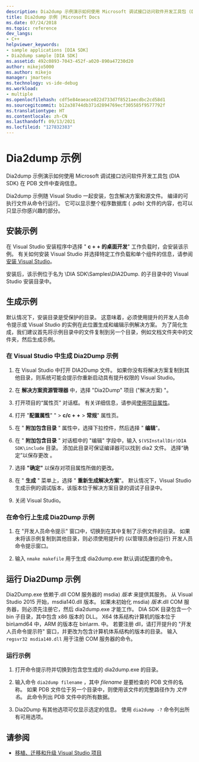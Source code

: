 ```yaml
---
description: Dia2dump 示例演示如何使用 Microsoft 调试接口访问软件开发工具包 (DIA SDK) 在 PDB 文件中查询信息。
title: Dia2dump 示例 |Microsoft Docs
ms.date: 07/24/2018
ms.topic: reference
dev_langs:
- C++
helpviewer_keywords:
- sample applications [DIA SDK]
- Dia2dump sample [DIA SDK]
ms.assetid: 492c0893-7043-452f-a020-890a47230d20
author: mikejo5000
ms.author: mikejo
manager: jmartens
ms.technology: vs-ide-debug
ms.workload:
- multiple
ms.openlocfilehash: cdf5e84eaeace022d733d7f8521aecdbc2cd58d1
ms.sourcegitcommit: b12a38744db371d2894769ecf305585f9577792f
ms.translationtype: HT
ms.contentlocale: zh-CN
ms.lasthandoff: 09/13/2021
ms.locfileid: "127832383"
---
```

# <a name="dia2dump-sample"></a>Dia2dump 示例

Dia2dump 示例演示如何使用 Microsoft 调试接口访问软件开发工具包 (DIA SDK) 在 PDB 文件中查询信息。

Dia2dump 示例随 Visual Studio 一起安装，包含解决方案和源文件。 编译的可执行文件从命令行运行。 它可以显示整个程序数据库 ( .pdb) 文件的内容，也可以只显示你感兴趣的部分。

## <a name="install-the-sample"></a>安装示例

在 Visual Studio 安装程序中选择 " **c + + 的桌面开发**" 工作负载时，会安装该示例。 有关如何安装 Visual Studio 并选择特定工作负载和单个组件的信息，请参阅[安装 Visual Studio](../../install/install-visual-studio.md)。

安装后，该示例位于名为 \DIA SDK\Samples\DIA2Dump. 的子目录中的 Visual Studio 安装目录中。

## <a name="build-the-sample"></a>生成示例

默认情况下，安装目录是受保护的目录。 这意味着，必须使用提升的开发人员命令提示或 Visual Studio 的实例在此位置生成和编辑示例解决方案。 为了简化生成，我们建议首先将示例目录中的文件复制到另一个目录，例如文档文件夹中的文件夹，然后生成示例。

### <a name="to-build-the-dia2dump-sample-in-visual-studio"></a>在 Visual Studio 中生成 Dia2Dump 示例

1. 在 Visual Studio 中打开 DIA2Dump 文件。 如果你没有将解决方案复制到其他目录，则系统可能会提示你重新启动具有提升权限的 Visual Studio。

1. 在 **解决方案资源管理器** 中，选择 "Dia2Dump" 项目 ("解决方案) "。

1. 打开项目的“属性页”  对话框。 有关详细信息，请参阅[使用项目属性](/cpp/build/working-with-project-properties)。

1. 打开 "**配置属性**" "  >  **c/c + +**  >  **常规**" 属性页。

1. 在 " **附加包含目录** " 属性中，选择下拉控件，然后选择 " **编辑**"。

1. 在 " **附加包含目录** " 对话框中的 "编辑" 字段中，输入 `$(VSInstallDir)DIA SDK\include` 目录。 添加此目录可保证编译器可以找到 dia2 文件。 选择“确定”以保存更改  。

1. 选择 **"确定"** 以保存对项目属性所做的更改。

1. 在 " **生成** " 菜单上，选择 " **重新生成解决方案**"。 默认情况下，Visual Studio 生成示例的调试版本，该版本位于解决方案目录的调试子目录中。

1. 关闭 Visual Studio。

### <a name="to-build-the-dia2dump-sample-at-the-command-line"></a>在命令行上生成 Dia2Dump 示例

1. 在 "开发人员命令提示" 窗口中，切换到在其中复制了示例文件的目录。 如果未将该示例复制到其他目录，则必须使用提升的 (以管理员身份运行) 开发人员命令提示窗口。

1. 输入 `nmake makefile` 用于生成 dia2dump.exe 默认调试配置的命令。

## <a name="run-the-dia2dump-sample"></a>运行 Dia2Dump 示例

Dia2Dump.exe 依赖于.dll COM 服务器的 msdia) *版本* 来提供其服务。 从 Visual Studio 2015 开始，msdia140.dll 版本。 如果未初始化 msdia) *版本*.dll COM 服务器，则必须先注册它，然后 dia2dump.exe 才能工作。 DIA SDK 目录包含一个 bin 子目录，其中包含 x86 版本的 DLL。 X64 体系结构计算机的版本位于 bin\amd64 中，ARM 的版本在 bin\arm. 中。 若要注册 dll，请打开提升的 "开发人员命令提示符" 窗口，并更改为包含计算机体系结构的版本的目录。 输入 `regsvr32 msdia140.dll` 用于注册 COM 服务器的命令。

### <a name="to-run-the-sample"></a>运行示例

1. 打开命令提示符并切换到包含您生成的 dia2dump.exe 的目录。

1. 输入命令 `dia2dump filename` ，其中 *filename* 是要检查的 PDB 文件的名称。 如果 PDB 文件位于另一个目录中，则使用该文件的完整路径作为 *文件名*。 此命令列出 PDB 文件中的所有数据。

1. Dia2Dump 有其他选项可仅显示选定的信息。 使用 `dia2dump -?` 命令列出所有可用选项。

## <a name="see-also"></a>请参阅

- [移植、迁移和升级 Visual Studio 项目](../../porting/port-migrate-and-upgrade-visual-studio-projects.md)
